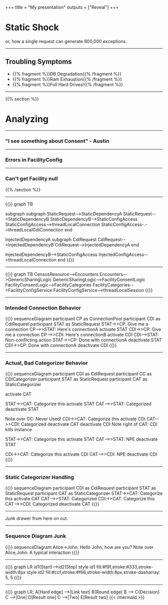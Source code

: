 +++
title = "My presentation"
outputs = ["Reveal"]
+++

# Static Shock
or, how a single request can generate 800,000 exceptions.

---
## Troubling Symptoms
- {{% fragment %}}DB Degradation{{% /fragment %}}
- {{% fragment %}}Ram Exhaustion{{% /fragment %}}
- {{% fragment %}}Full Hard Drives!{{% /fragment %}}


---
{{% section %}}
# Analyzing

---
### "I see something about Consent" - Austin

---
### Errors in FacilityConfig

---
### Can't get Facility null

{{% /section %}}



---
{{<mermaid>}}
graph TB

  subgraph 
    subgraph 
    StaticRequest-->StaticDependencyA
    StaticRequest-->StaticDependencyB
    StaticDependencyB-->StaticConfigAccess
    StaticConfigAccess-->threadLocalConnection
    StaticConfigAccess-.->threadLocalCdiConnection
  end

  InjectedDependencyA
  subgraph 
    CdiRequest
    CdiRequest-->InjectedDependencyB
    CdiRequest-->InjectedDependencyA
  end

  InjectedDependencyB-->StaticConfigAccess
  InjectedConfigAccess-->threadLocalConnection
end
{{</mermaid>}}

---
{{<mermaid>}}
graph TB
  CensusResource-->Encounters
  Encounters-->GenericSharingLogic
  GenericSharingLogic-->FacilityConsentLogic
  FacilityConsentLogic-->FacilityCategories
  FacilityCategories-->FacilityConfigService
  FacilityConfigService-->threadLocalSession
{{</mermaid>}}


---
### Intended Connection Behavior
{{<mermaid>}}
sequenceDiagram
  participant CP as ConnectionPool
 participant CDI as CdiRequest
  participant STAT as StaticRequest
  STAT->>CP: Give me a connection
  CP-->>STAT: Here's connectionA
  activate STAT
  CDI->>CP: Give me a connection
  CP-->>CDI: Here's connectionB
  activate CDI
  CDI-->STAT: Non-conflicting action
  STAT->>CP: Done with connectionA
  deactivate STAT
  CDI->>CP: Done with connectionA
  deactivate CDI
{{</mermaid>}}

---
### Actual, Bad Categorizer Behavior
{{<mermaid>}}
sequenceDiagram
  participant CDI as CdiRequest
  participant CC as CDICategorizer
  participant STAT as StaticRequest
  participant CAT as StaticCategorizer

  activate CAT

  STAT->>CAT: Categorize this
  activate STAT
  CAT-->>STAT: Categorized
  deactivate STAT

  Note over CC: Never Used!
  CDI->>CAT: Categorize this
  activate CDI
  CAT-->>CDI: Categorized
  deactivate CAT
  deactivate CDI
  Note right of CAT: CDI kills instance

  STAT->>CAT: Categorize this
  activate STAT
  CAT-->>STAT: NPE
  deactivate STAT

  CDI->>CAT: Categorize this
  activate CDI
  CAT-->>CDI: NPE
  deactivate CDI
{{</mermaid>}}

---
### Static Categorizer Handling
{{<mermaid>}}
sequenceDiagram
  participant CDI as CdiRequest
  participant STAT as StaticRequest
  participant CAT as StaticCategorizer
  STAT->>CAT: Categorize this
  activate CAT
  CAT-->>STAT: Categorized
  CDI->>CAT: Categorize this
  CAT-->>CDI: Categorized
  deactivate CAT
{{</mermaid>}}

---
Junk drawer from here on out.

---
### Sequence Diagram Junk
{{<mermaid>}}
sequenceDiagram
    Alice->John: Hello John, how are you?
    Note over Alice,John: A typical interaction
{{</mermaid>}}

---
{{<mermaid>}}
graph LR
  id1(Start)-->id2(Stop)
  style id1 fill:#f9f,stroke:#333,stroke-width:8px
  style id2 fill:#ccf,stroke:#f66,stroke-width:8px,stroke-dasharray: 5, 5
{{</mermaid>}}

---
{{<mermaid align="left">}}
graph LR;
  A[Hard edge] -->|Link text| B(Round edge)
  B --> C{Decision}
  C -->|One| D[Result one]
  C -->|Two| E[Result two]
{{< /mermaid >}}

